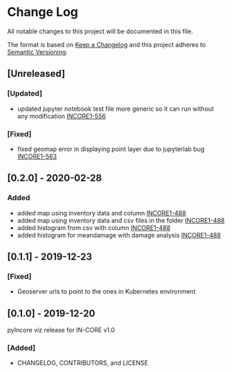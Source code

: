 # Change Log

All notable changes to this project will be documented in this file.

The format is based on [Keep a Changelog](http://keepachangelog.com/)
and this project adheres to [Semantic Versioning](http://semver.org/).

## [Unreleased]

### [Updated]
- updated jupyter notebook test file more generic so it can run without any modification [INCORE1-556](https://opensource.ncsa.illinois.edu/jira/browse/INCORE1-556)

### [Fixed]
- fixed geomap error in displaying point layer due to jupyterlab bug [INCORE1-563](https://opensource.ncsa.illinois.edu/jira/browse/INCORE1-563)

## [0.2.0] - 2020-02-28

### Added
- added map using inventory data and column [INCORE1-488](https://opensource.ncsa.illinois.edu/jira/browse/INCORE1-448)
- added map using inventory data and csv files in the folder [INCORE1-488](https://opensource.ncsa.illinois.edu/jira/browse/INCORE1-448)
- added histogram from csv with column [INCORE1-488](https://opensource.ncsa.illinois.edu/jira/browse/INCORE1-448)
- added histogram for meandamage with damage analysis [INCORE1-488](https://opensource.ncsa.illinois.edu/jira/browse/INCORE1-448)

## [0.1.1] - 2019-12-23

### [Fixed]
- Geoserver urls to point to the ones in Kubernetes environment

## [0.1.0] - 2019-12-20
pyIncore viz release for IN-CORE v1.0

### [Added]
- CHANGELOG, CONTRIBUTORS, and LICENSE


